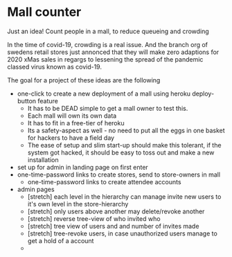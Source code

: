 # Mall counter
Just an idea!
Count people in a mall, to reduce queueing and crowding

In the time of covid-19, crowding is a real issue. And the branch org of swedens retail stores just annonced that they will make zero adaptions for 2020 xMas sales in regargs to lessening the spread of the pandemic classed virus known as covid-19.

The goal for a project of these ideas are the following

* one-click to create a new deployment of a mall using heroku deploy-button feature  
  * It has to be DEAD simple to get a mall owner to test this. 
  * Each mall will own its own data
  * It has to fit in a free-tier of heroku
  * Its a safety-aspect as well - no need to put all the eggs in one basket for hackers to have a field day
  * The ease of setup and slim start-up should make this tolerant, if the system got hacked, it should be easy to toss out and make a new installation
* set up for admin in landing page on first enter
* one-time-password links to create stores, send to store-owners in mall
  * one-time-password links to create attendee accounts
* admin pages
  * [stretch] each level in the hierarchy can manage invite new users to it's own level in the store-hierarchy
  * [stretch] only users above another may delete/revoke another
  * [stretch] reverse tree-view of who invited who
  * [stretch] tree view of users and and number of invites made
  * [stretch] tree-revoke users, in case unauthorized users manage to get a hold of a account
  * 
